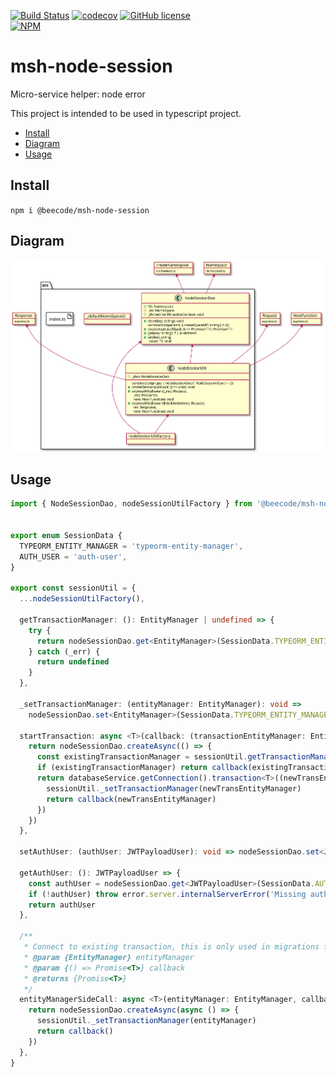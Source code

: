 [![Build Status](https://beecode.semaphoreci.com/badges/msh-node-session/branches/main.svg?style=shields)](https://beecode.semaphoreci.com/projects/msh-node-session)
[![codecov](https://codecov.io/gh/beecode-rs/msh-node-session/branch/main/graph/badge.svg?token=fHc0YaxEiB)](https://codecov.io/gh/beecode-rs/msh-node-session)
[![GitHub license](https://img.shields.io/github/license/beecode-rs/msh-node-session)](https://github.com/beecode-rs/msh-node-session/blob/main/LICENSE)  
[![NPM](https://nodei.co/npm/@beecode/msh-node-session.png)](https://nodei.co/npm/@beecode/msh-node-session)

# msh-node-session

Micro-service helper: node error

This project is intended to be used in typescript project.

<!-- toc -->

- [Install](#install)
- [Diagram](#diagram)
- [Usage](#usage)

<!-- tocstop -->

## Install

`npm i @beecode/msh-node-session`

## Diagram

![vision-diagram](resource/doc/vision/vision.svg)

## Usage

```typescript
import { NodeSessionDao, nodeSessionUtilFactory } from '@beecode/msh-node-session'


export enum SessionData {
  TYPEORM_ENTITY_MANAGER = 'typeorm-entity-manager',
  AUTH_USER = 'auth-user',
}

export const sessionUtil = {
  ...nodeSessionUtilFactory(),

  getTransactionManager: (): EntityManager | undefined => {
    try {
      return nodeSessionDao.get<EntityManager>(SessionData.TYPEORM_ENTITY_MANAGER)
    } catch (_err) {
      return undefined
    }
  },

  _setTransactionManager: (entityManager: EntityManager): void =>
    nodeSessionDao.set<EntityManager>(SessionData.TYPEORM_ENTITY_MANAGER, entityManager),

  startTransaction: async <T>(callback: (transactionEntityManager: EntityManager) => Promise<T>): Promise<T> => {
    return nodeSessionDao.createAsync(() => {
      const existingTransactionManager = sessionUtil.getTransactionManager()
      if (existingTransactionManager) return callback(existingTransactionManager)
      return databaseService.getConnection().transaction<T>((newTransEntityManager: EntityManager) => {
        sessionUtil._setTransactionManager(newTransEntityManager)
        return callback(newTransEntityManager)
      })
    })
  },

  setAuthUser: (authUser: JWTPayloadUser): void => nodeSessionDao.set<JWTPayloadUser>(SessionData.AUTH_USER, authUser),

  getAuthUser: (): JWTPayloadUser => {
    const authUser = nodeSessionDao.get<JWTPayloadUser>(SessionData.AUTH_USER)
    if (!authUser) throw error.server.internalServerError('Missing auth user from session')
    return authUser
  },

  /**
   * Connect to existing transaction, this is only used in migrations files
   * @param {EntityManager} entityManager
   * @param {() => Promise<T>} callback
   * @returns {Promise<T>}
   */
  entityManagerSideCall: async <T>(entityManager: EntityManager, callback: () => Promise<T>): Promise<T> => {
    return nodeSessionDao.createAsync(async () => {
      sessionUtil._setTransactionManager(entityManager)
      return callback()
    })
  },
}
```
